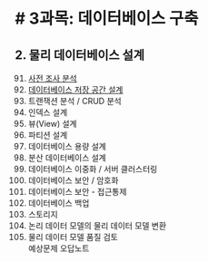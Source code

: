 # # 3과목: 데이터베이스 구축

## 2. 물리 데이터베이스 설계

091. [사전 조사 분석](./doc/sec91.md)
092. [데이터베이스 저장 공간 설계](./doc/sec92.md)
093. 트랜잭션 분석 / CRUD 분석
094. 인덱스 설계
095. 뷰(View) 설계
097. 파티션 설계
098. 데이터베이스 용량 설계
099. 분산 데이터베이스 설계
100. 데이터베이스 이중화 / 서버 클러스터링
101. 데이터베이스 보안 / 암호화
102. 데이터베이스 보안 - 접근통제
103. 데이터베이스 백업
104. 스토리지
105. 논리 데이터 모델의 물리 데이터 모델 변환
106. 물리 데이터 모델 품질 검토   
예상문제 오답노트
